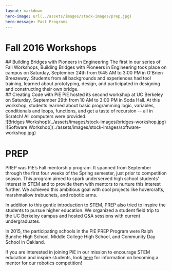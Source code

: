 ```yaml
---
layout: markdown
hero-image: url(../assets/images/stock-images/prep.jpg)
hero-message: Past Programs
---
```

# Fall 2016 Workshops


<div class="row">
  <div class="col-md-6" markdown="1">
## Building Bridges with Pioneers in Engineering
  The first in our series of Fall Workshops, Building Bridges with Pioneers in Engineering took place on campus on Saturday, September 24th from 9:45 AM to 3:00 PM in O'Brien Breezeway. Students from all backgrounds and experiences had tool training, learned about prototyping, design, and participated in designing and constructing their own bridge.
  </div>
  <div class="col-md-6" markdown="1">
## Creating Code with PiE
  PiE hosted its second workshop at UC Berkeley on Saturday, September 29th from 10 AM to 3:00 PM in Soda Hall. At this workshop, students learned about basic programming logic, variables, conditionals and loops, functions, and get a taste of recursion -- all in Scratch! All computers were provided.
  </div>
</div>


<div class="row">
  <div class="col-md-6" markdown="1">
![Bridges Workshop](../assets/images/stock-images/bridges-workshop.jpg)
  </div>
  <div class="col-md-6" markdown="1">
![Software Workshop](../assets/images/stock-images/software-workshop.jpg)
  </div>
</div>

# PREP

PREP was PiE’s Fall mentorship program. It spanned from September through the first four weeks of the Spring semester, just prior to competition season. This program aimed to spark underserved high school students' interest in STEM and to provide them with mentors to nurture this interest further. We achieved this ambitious goal with cool projects like hovercrafts, marshmallow trebuchets, and robotic arms.

In addition to this gentle introduction to STEM, PREP also tried to inspire the students to pursue higher education. We organized a student field trip to the UC Berkeley campus and hosted Q&A sessions with current undergraduates.

In 2015, the participating schools in the PiE PREP Program were Ralph Bunche High School, Middle College High School, and Community Day School in Oakland.

If you are interested in joining PiE in our mission to encourage STEM education and inspire students, look [here]({{site.baseurl}}/get-involved/become-mentor.html) for information on becoming a mentor for our robotics competition!
